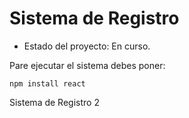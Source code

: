 <h1> Sistema de Registro</h1>

- Estado del proyecto: En curso.

Pare ejecutar el sistema debes poner:

```npm install react```

Sistema de Registro 2
